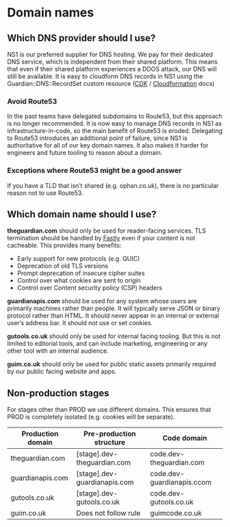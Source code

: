 # Domain names

## Which DNS provider should I use?

NS1 is our preferred supplier for DNS hosting. We pay for their dedicated DNS service, which is independent from their shared platform.  This means that even if their shared platform experiences a DDOS attack, our DNS will still be available. It is easy to cloudform DNS records in NS1 using the Guardian::DNS::RecordSet custom resource ([CDK](https://guardian.github.io/cdk/classes/constructs_dns.GuCname.html) / [Cloudformation](https://github.com/guardian/cfn-private-resource-types/tree/main/dns/guardian-dns-record-set-type/docs) docs)

### Avoid Route53

In the past teams have delegated subdomains to Route53, but this approach is no longer recommended. It is now easy to manage DNS records in NS1 as infrastructure-in-code, so the main benefit of Route53 is eroded. Delegating to Route53 introduces an additional point of failure, since NS1 is authoritative for all of our key domain names. It also makes it harder for engineers and future tooling to reason about a domain.

### Exceptions where Route53 might be a good answer

If you have a TLD that isn’t shared (e.g. ophan.co.uk), there is no particular reason not to use Route53.

## Which domain name should I use?

**theguardian.com** should only be used for reader-facing services. TLS termination should be handled by [Fastly](cdn.md) even if your content is not cacheable. This provides many benefits:
* Early support for new protocols (e.g. QUIC)
* Deprecation of old TLS versions
* Prompt deprecation of insecure cipher suites
* Control over what cookies are sent to origin
* Control over Content security policy (CSP) headers

**guardianapis.com** should be used for any system whose users are primarily machines rather than people. It will typically serve JSON or binary protocol rather than HTML. It should never appear in an internal or external user’s address bar. It should not use or set cookies.

**gutools.co.uk** should only be used for internal facing tooling. But this is not limited to editorial tools, and can include marketing, engineering or any other tool with an internal audience.

**guim.co.uk** should only be used for public static assets primarily required by our public facing website and apps.

## Non-production stages

For stages other than PROD we use different domains. This ensures that PROD is completely isolated (e.g. cookies will be separate).

| Production domain | Pre-production structure     | Code domain                |
|-------------------|------------------------------|----------------------------|
| theguardian.com   | [stage].dev-theguardian.com  | code.dev-theguardian.com   |
| guardianapis.com  | [stage].dev-guardianapis.com | code.dev-guardianapis.ccom |
| gutools.co.uk     | [stage].dev-gutools.co.uk    | code.dev-gutools.co.uk     |
| guim.co.uk        | Does not follow rule         | guimcode.co.uk             |
